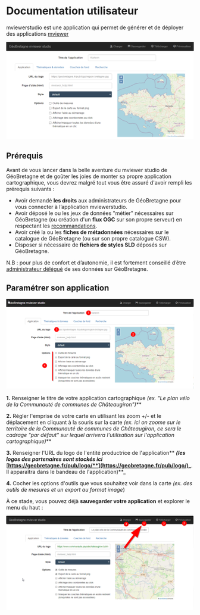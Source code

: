 # Documentation utilisateur



mviewerstudio est une application qui permet de générer et de déployer des applications [mviewer](https://github.com/geobretagne/mviewer)

![Interface studio](img/studio.png)


## Prérequis

Avant de vous lancer dans la belle aventure du mviewer studio de GéoBretagne et de goûter les joies de monter sa propre application cartographique, vous devrez malgré tout vous être assuré d'avoir rempli les prérequis suivants :

-   Avoir demandé **les droits** aux administrateurs de GéoBretagne pour vous connecter à l’application mviewerstudio.
-   Avoir déposé le ou les jeux de données "métier" nécessaires sur GéoBretagne (ou création d'un **flux OGC** sur son propre serveur) en respectant les [recommandations](https://cms.geobretagne.fr/content/deposer-des-donnees-shapefile-sur-geobretagne-grace-pydio).
-   Avoir créé la ou les **fiches de métadonnées** nécessaires sur le catalogue de GéoBretagne (ou sur son propre catalogue CSW).
-   Disposer si nécessaire de **fichiers de styles SLD** déposés sur GéoBretagne.

N.B : pour plus de confort et d’autonomie, il est fortement conseillé d’être [administrateur délégué](https://cms.geobretagne.fr/content/administration-deleguee-sur-geoserver) de ses données sur GéoBretagne.

## Paramétrer son application
![Paramétrage application](img/studio01.png)



 **1.** Renseigner le titre de votre application cartographique _(ex. "Le plan vélo de la Communauté de communes de Châteaugiron")_**

**2.** Régler l'emprise de votre carte en utilisant les zoom +/- et le déplacement en cliquant à la souris sur la carte _(ex. ici on zoome sur le territoire de la Communauté de communes de Châteaugiron, ce sera le cadrage "par défaut" sur lequel arrivera l'utilisation sur l'application cartographique)_**

**3.** Renseigner l'URL du logo de l'entité productrice de l'application** _**(les logos des partenaires sont stockés ici**_ [**https://geobretagne.fr/pub/logo/**](https://geobretagne.fr/pub/logo/)_**. Il apparaîtra dans le bandeau de l'application)**_

**4.** Cocher les options d'outils que vous souhaitez voir dans la carte  _(ex. des outils de mesures et un export au format image_)


À ce stade, vous pouvez déjà **sauvegarder votre application** et explorer le menu du haut :

![Sauvegarde application](img/studio02.png)
<!--stackedit_data:
eyJoaXN0b3J5IjpbNTM1NzU0ODM5LC02NjA5OTc3MjYsLTE3ND
A5NjAyODEsOTkyOTczODA0LDE4NDg4NDM4MTAsMjMyNjMxNDIs
LTIxMzk3MjQ2NTVdfQ==
-->